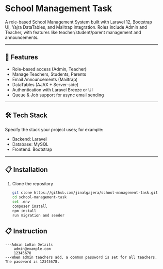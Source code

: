 # School Management Task

A role-based School Management System built with Laravel 12, Bootstrap UI, Yajra DataTables, and Mailtrap integration. Roles include Admin and Teacher, with features like teacher/student/parent management and announcements.

---

## 🚀 Features

- Role-based access (Admin, Teacher)
- Manage Teachers, Students, Parents
- Email Announcements (Mailtrap)
- DataTables (AJAX + Server-side)
- Authentication with Laravel Breeze or UI
- Queue & Job support for async email sending

---

## 🛠️ Tech Stack

Specify the stack your project uses; for example:

- Backend: Laravel
- Database: MySQL
- Frontend: Bootstrap

---

## 📋 Installation

1. Clone the repository  
   ```bash
   git clone https://github.com/jinalgajera/school-management-task.git
   cd school-management-task
   set .env
   composer install
   npm install
   run migration and seeder


## 📋 Instruction
    ---Admin LoGin Details
        admin@example.com
        12345678
    ---When admin teachers add, a common password is set for all teachers. The password is 12345678.